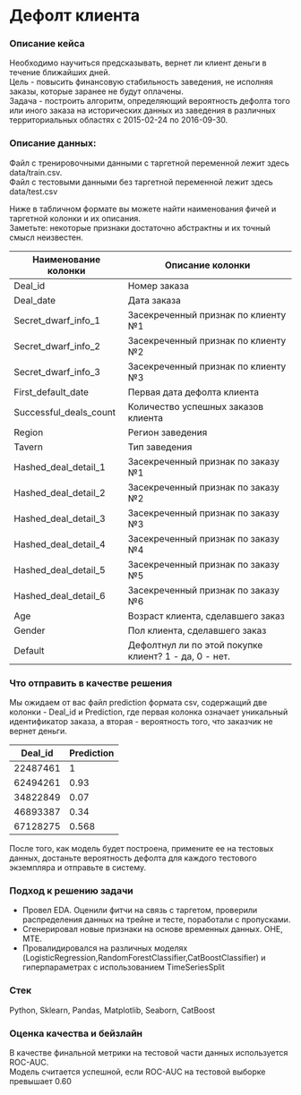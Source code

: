 # Дефолт клиента

### Описание кейса
Необходимо научиться предсказывать, вернет ли клиент деньги в течение ближайших дней.  
Цель - повысить финансовую стабильность заведения, не исполняя заказы, которые заранее не будут оплачены.  
Задача - построить алгоритм, определяющий вероятность дефолта того или иного заказа на исторических данных из заведения в различных территориальных областях с 2015-02-24 по 2016-09-30.

### Описание данных:
Файл с тренировочными данными с таргетной переменной лежит здесь data/train.csv.  
Файл с тестовыми данными без таргетной переменной лежит здесь data/test.csv

Ниже в табличном формате вы можете найти наименования фичей и таргетной колонки и их описания.  
Заметьте: некоторые признаки достаточно абстрактны и их точный смысл неизвестен.

| Наименование колонки | Описание колонки                      |
|----------------------|---------------------------------------|
| Deal_id              | Номер заказа                          |
| Deal_date            | Дата заказа                           |
| Secret_dwarf_info_1  | Засекреченный признак по клиенту №1  |
| Secret_dwarf_info_2  | Засекреченный признак по клиенту №2  |
| Secret_dwarf_info_3  | Засекреченный признак по клиенту №3  |
| First_default_date   | Первая дата дефолта клиента          |
| Successful_deals_count | Количество успешных заказов клиента |
| Region               | Регион заведения                      |
| Tavern               | Тип заведения                         |
| Hashed_deal_detail_1 | Засекреченный признак по заказу №1   |
| Hashed_deal_detail_2 | Засекреченный признак по заказу №2   |
| Hashed_deal_detail_3 | Засекреченный признак по заказу №3   |
| Hashed_deal_detail_4 | Засекреченный признак по заказу №4   |
| Hashed_deal_detail_5 | Засекреченный признак по заказу №5   |
| Hashed_deal_detail_6 | Засекреченный признак по заказу №6   |
| Age                  | Возраст клиента, сделавшего заказ    |
| Gender               | Пол клиента, сделавшего заказ        |
| Default              | Дефолтнул ли по этой покупке клиент? 1 - да, 0 - нет. |

### Что отправить в качестве решения
Мы ожидаем от вас файл prediction формата csv, содержащий две колонки - Deal_id и Prediction, где первая колонка означает уникальный идентификатор заказа, а вторая - вероятность того, что заказчик не вернет деньги.

| Deal_id  | Prediction |
|----------|------------|
| 22487461 | 1          |
| 62494261 | 0.93       |
| 34822849 | 0.07       |
| 46893387 | 0.34       |
| 67128275 | 0.568      |

После того, как модель будет построена, примените ее на тестовых данных, достаньте вероятность дефолта для каждого тестового экземпляра и отправьте в систему.

### Подход к решению задачи
- Провел EDA. Оценили фитчи на связь с таргетом, проверили распределения данных на трейне и тесте, поработали с пропусками.
- Сгенерировал новые признаки на основе временных данных. OHE, MTE.
- Провалидировался на различных моделях (LogisticRegression,RandomForestClassifier,CatBoostClassifier) и гиперпараметрах с использованием TimeSeriesSplit
  
### Стек
Python, Sklearn, Pandas, Matplotlib, Seaborn, CatBoost

### Оценка качества и бейзлайн
В качестве финальной метрики на тестовой части данных используется ROC-AUC.  
Модель считается успешной, если ROC-AUC на тестовой выборке превышает 0.60

